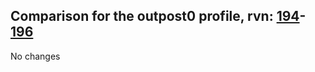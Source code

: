 ## Comparison for the outpost0 profile, rvn: [194](https://github.com/PRO100KatYT/FortniteProfileRevisions/tree/main/profiles/outpost0/194%20outpost0.json)-[196](https://github.com/PRO100KatYT/FortniteProfileRevisions/tree/main/profiles/outpost0/196%20outpost0.json)

No changes
